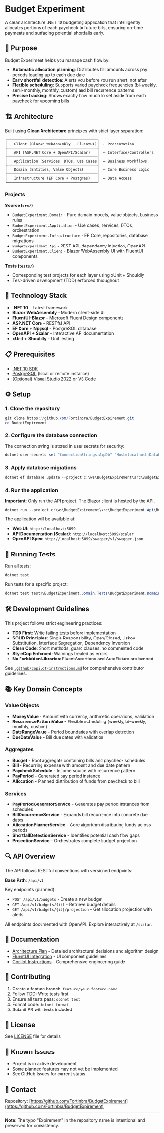 # Budget Experiment

A clean architecture .NET 10 budgeting application that intelligently allocates portions of each paycheck to future bills, ensuring on-time payments and surfacing potential shortfalls early.

## 🎯 Purpose

Budget Experiment helps you manage cash flow by:
- **Automatic allocation planning**: Distributes bill amounts across pay periods leading up to each due date
- **Early shortfall detection**: Alerts you before you run short, not after
- **Flexible scheduling**: Supports varied paycheck frequencies (bi-weekly, semi-monthly, monthly, custom) and bill recurrence patterns
- **Precise tracking**: Shows exactly how much to set aside from each paycheck for upcoming bills

## 🏗️ Architecture

Built using **Clean Architecture** principles with strict layer separation:

```
┌─────────────────────────────────────────┐
│   Client (Blazor WebAssembly + FluentUI)│  ← Presentation
├─────────────────────────────────────────┤
│   API (ASP.NET Core + OpenAPI/Scalar)   │  ← Interface/Controllers
├─────────────────────────────────────────┤
│   Application (Services, DTOs, Use Cases│  ← Business Workflows
├─────────────────────────────────────────┤
│   Domain (Entities, Value Objects)      │  ← Core Business Logic
├─────────────────────────────────────────┤
│   Infrastructure (EF Core + Postgres)   │  ← Data Access
└─────────────────────────────────────────┘
```

### Projects

**Source (`src/`)**
- `BudgetExperiment.Domain` - Pure domain models, value objects, business rules
- `BudgetExperiment.Application` - Use cases, services, DTOs, orchestration
- `BudgetExperiment.Infrastructure` - EF Core, repositories, database migrations
- `BudgetExperiment.Api` - REST API, dependency injection, OpenAPI
- `BudgetExperiment.Client` - Blazor WebAssembly UI with FluentUI components

**Tests (`tests/`)**
- Corresponding test projects for each layer using xUnit + Shouldly
- Test-driven development (TDD) enforced throughout

## 🚀 Technology Stack

- **.NET 10** - Latest framework
- **Blazor WebAssembly** - Modern client-side UI
- **FluentUI-Blazor** - Microsoft Fluent Design components
- **ASP.NET Core** - RESTful API
- **EF Core + Npgsql** - PostgreSQL database
- **OpenAPI + Scalar** - Interactive API documentation
- **xUnit + Shouldly** - Unit testing

## 📋 Prerequisites

- [.NET 10 SDK](https://dotnet.microsoft.com/download/dotnet/10.0)
- [PostgreSQL](https://www.postgresql.org/download/) (local or remote instance)
- (Optional) [Visual Studio 2022](https://visualstudio.microsoft.com/) or [VS Code](https://code.visualstudio.com/)

## ⚙️ Setup

### 1. Clone the repository

```powershell
git clone https://github.com/Fortinbra/BudgetExpirement.git
cd BudgetExpirement
```

### 2. Configure the database connection

The connection string is stored in user secrets for security:

```powershell
dotnet user-secrets set "ConnectionStrings:AppDb" "Host=localhost;Database=budgetexperiment;Username=your_user;Password=your_password" --project c:\ws\BudgetExpirement\src\BudgetExperiment.Api\BudgetExperiment.Api.csproj
```

### 3. Apply database migrations

```powershell
dotnet ef database update --project c:\ws\BudgetExpirement\src\BudgetExperiment.Infrastructure\BudgetExperiment.Infrastructure.csproj --startup-project c:\ws\BudgetExpirement\src\BudgetExperiment.Api\BudgetExperiment.Api.csproj
```

### 4. Run the application

**Important**: Only run the API project. The Blazor client is hosted by the API.

```powershell
dotnet run --project c:\ws\BudgetExpirement\src\BudgetExperiment.Api\BudgetExperiment.Api.csproj
```

The application will be available at:
- **Web UI**: `http://localhost:5099`
- **API Documentation (Scalar)**: `http://localhost:5099/scalar`
- **OpenAPI Spec**: `http://localhost:5099/swagger/v1/swagger.json`

## 🧪 Running Tests

Run all tests:
```powershell
dotnet test
```

Run tests for a specific project:
```powershell
dotnet test tests\BudgetExperiment.Domain.Tests\BudgetExperiment.Domain.Tests.csproj
```

## 🛠️ Development Guidelines

This project follows strict engineering practices:

- **TDD First**: Write failing tests before implementation
- **SOLID Principles**: Single Responsibility, Open/Closed, Liskov Substitution, Interface Segregation, Dependency Inversion
- **Clean Code**: Short methods, guard clauses, no commented code
- **StyleCop Enforced**: Warnings treated as errors
- **No Forbidden Libraries**: FluentAssertions and AutoFixture are banned

See [`.github/copilot-instructions.md`](.github/copilot-instructions.md) for comprehensive contributor guidelines.

## 📚 Key Domain Concepts

### Value Objects
- **MoneyValue** - Amount with currency, arithmetic operations, validation
- **RecurrencePatternValue** - Flexible scheduling (weekly, bi-weekly, monthly, custom)
- **DateRangeValue** - Period boundaries with overlap detection
- **DueDateValue** - Bill due dates with validation

### Aggregates
- **Budget** - Root aggregate containing bills and paycheck schedules
- **Bill** - Recurring expense with amount and due date pattern
- **PaycheckSchedule** - Income source with recurrence pattern
- **PayPeriod** - Generated pay period instance
- **Allocation** - Planned distribution of funds from paycheck to bill

### Services
- **PayPeriodGeneratorService** - Generates pay period instances from schedules
- **BillOccurrenceService** - Expands bill recurrence into concrete due dates
- **AllocationPlannerService** - Core algorithm distributing funds across periods
- **ShortfallDetectionService** - Identifies potential cash flow gaps
- **ProjectionService** - Orchestrates complete budget projection

## 🔍 API Overview

The API follows RESTful conventions with versioned endpoints:

**Base Path**: `/api/v1`

Key endpoints (planned):
- `POST /api/v1/budgets` - Create a new budget
- `GET /api/v1/budgets/{id}` - Retrieve budget details
- `GET /api/v1/budgets/{id}/projection` - Get allocation projection with alerts

All endpoints documented with OpenAPI. Explore interactively at `/scalar`.

## 📖 Documentation

- [Architecture Plan](docs/architecture-plan.md) - Detailed architectural decisions and algorithm design
- [FluentUI Integration](docs/fluentui-integration.md) - UI component guidelines
- [Copilot Instructions](.github/copilot-instructions.md) - Comprehensive engineering guide

## 🤝 Contributing

1. Create a feature branch: `feature/your-feature-name`
2. Follow TDD: Write tests first
3. Ensure all tests pass: `dotnet test`
4. Format code: `dotnet format`
5. Submit PR with tests included

## 📝 License

See [LICENSE](LICENSE) file for details.

## 🐛 Known Issues

- Project is in active development
- Some planned features may not yet be implemented
- See GitHub Issues for current status

## 📧 Contact

Repository: [https://github.com/Fortinbra/BudgetExpirement](https://github.com/Fortinbra/BudgetExpirement)

---

**Note**: The typo "Expirement" in the repository name is intentional and preserved for consistency.